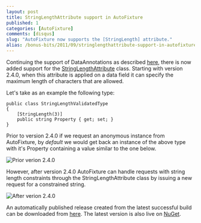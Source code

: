 ```yaml
---
layout: post
title: StringLengthAttribute support in AutoFixture
published: 1
categories: [AutoFixture]
comments: [disqus]
slug: "AutoFixture now supports the [StringLength] attribute."
alias: /bonus-bits/2011/09/stringlengthattribute-support-in-autofixture.html
---
```

<p>Continuing the support of DataAnnotations as described <a href="http://www.nikosbaxevanis.com/bonus-bits/2011/09/rangeattribute-support-in-autofixture.html" target="_blank" title="RangeAttribute support in AutoFixture">here</a>, there is now added support for the&#0160;<a href="http://msdn.microsoft.com/en-us/library/system.componentmodel.dataannotations.stringlengthattribute(v=VS.90).aspx" target="_blank" title="Specifies the maximum length of characters that are allowed in a data field.">StringLengthAttribute</a> class. Starting with version 2.4.0, when this attribute is applied on a data field it can specify the maximum length of characters that are allowed.</p>
<p>Let&#39;s take as an example the following type:</p>

```
public class StringLengthValidatedType
{
    [StringLength(3)]
    public string Property { get; set; }
}
```

<p>Prior to version 2.4.0 if&#0160;we request an anonymous instance from AutoFixture, by <em>default</em> we would get back an instance of the above type with it&#39;s Property containing a value similar to the one below.</p>
<p><img src="http://farm9.staticflickr.com/8476/8398548352_20a167088e_o.png" title="Prior verion 2.4.0" alt="Prior verion 2.4.0" /></p>

<p>However, after version 2.4.0 AutoFixture can handle requests with&#0160;string length constraints through the StringLengthAttribute&#0160;class&#0160;by issuing a new request for a constrained string.</p>
<p><img src="http://farm9.staticflickr.com/8084/8398548324_cfb75590cd_o.png" title="After verion 2.4.0" alt="After verion 2.4.0" /></p>

<p>An automatically published release created from the latest successful build can be downloaded from&#0160;<a href="http://autofixture.codeplex.com/releases/view/73545" target="_blank" title="AutoFixture - Downloads">here</a>.&#0160;The latest version is also live on&#0160;<a href="http://nuget.org/List/Packages/AutoFixture" target="_blank" title="AutoFixture - Package">NuGet</a>.</p>